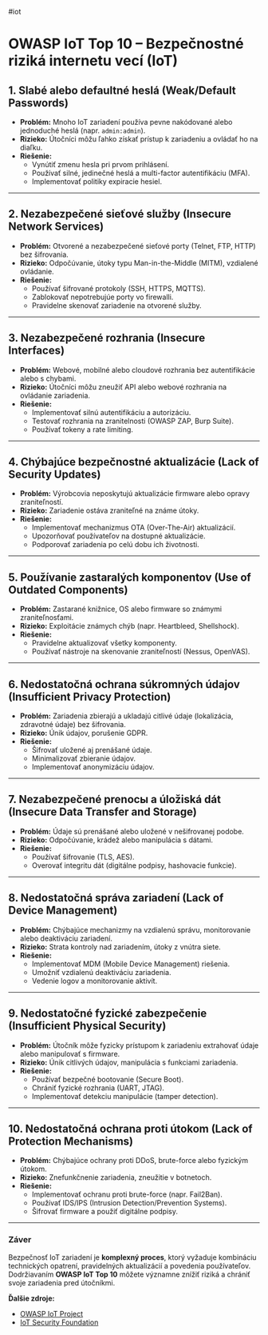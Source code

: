 #iot

# **OWASP IoT Top 10 – Bezpečnostné riziká internetu vecí (IoT)**

## **1. Slabé alebo defaultné heslá (Weak/Default Passwords)**

- **Problém:** Mnoho IoT zariadení používa pevne nakódované alebo jednoduché heslá (napr. `admin:admin`).
- **Rizieko:** Útočníci môžu ľahko získať prístup k zariadeniu a ovládať ho na diaľku.
- **Riešenie:**
    - Vynútiť zmenu hesla pri prvom prihlásení.
    - Používať silné, jedinečné heslá a multi-factor autentifikáciu (MFA).
    - Implementovať politiky expiracie hesiel.

---

## **2. Nezabezpečené sieťové služby (Insecure Network Services)**

- **Problém:** Otvorené a nezabezpečené sieťové porty (Telnet, FTP, HTTP) bez šifrovania.
- **Rizieko:** Odpočúvanie, útoky typu Man-in-the-Middle (MITM), vzdialené ovládanie.
- **Riešenie:**
    - Používať šifrované protokoly (SSH, HTTPS, MQTTS).
    - Zablokovať nepotrebujúe porty vo firewalli.
    - Pravidelne skenovať zariadenie na otvorené služby.

---

## **3. Nezabezpečené rozhrania (Insecure Interfaces)**

- **Problém:** Webové, mobilné alebo cloudové rozhrania bez autentifikácie alebo s chybami.
- **Rizieko:** Útočníci môžu zneužiť API alebo webové rozhrania na ovládanie zariadenia.
- **Riešenie:**
    - Implementovať silnú autentifikáciu a autorizáciu.
    - Testovať rozhrania na zranitelnosti (OWASP ZAP, Burp Suite).
    - Používať tokeny a rate limiting.

---

## **4. Chýbajúce bezpečnostné aktualizácie (Lack of Security Updates)**

- **Problém:** Výrobcovia neposkytujú aktualizácie firmware alebo opravy zraniteľností.
- **Rizieko:** Zariadenie ostáva zraniteľné na známe útoky.
- **Riešenie:**
    - Implementovať mechanizmus OTA (Over-The-Air) aktualizácií.
    - Upozorňovať používateľov na dostupné aktualizácie.
    - Podporovať zariadenia po celú dobu ich životnosti.

---

## **5. Používanie zastaralých komponentov (Use of Outdated Components)**

- **Problém:** Zastarané knižnice, OS alebo firmware so známymi zraniteľnosťami.
- **Rizieko:** Exploitácie známych chýb (napr. Heartbleed, Shellshock).
- **Riešenie:**
    - Pravidelne aktualizovať všetky komponenty.
    - Používať nástroje na skenovanie zraniteľností (Nessus, OpenVAS).

---

## **6. Nedostatočná ochrana súkromných údajov (Insufficient Privacy Protection)**

- **Problém:** Zariadenia zbierajú a ukladajú citlivé údaje (lokalizácia, zdravotné údaje) bez šifrovania.
- **Rizieko:** Únik údajov, porušenie GDPR.
- **Riešenie:**
    - Šifrovať uložené aj prenášané údaje.
    - Minimalizovať zbieranie údajov.
    - Implementovať anonymizáciu údajov.

---

## **7. Nezabezpečené prenосы a úložiská dát (Insecure Data Transfer and Storage)**

- **Problém:** Údaje sú prenášané alebo uložené v nešifrovanej podobe.
- **Rizieko:** Odpočúvanie, krádež alebo manipulácia s dátami.
- **Riešenie:**
    - Používať šifrovanie (TLS, AES).
    - Overovať integritu dát (digitálne podpisy, hashovacie funkcie).

---

## **8. Nedostatočná správa zariadení (Lack of Device Management)**

- **Problém:** Chýbajúce mechanizmy na vzdialenú správu, monitorovanie alebo deaktiváciu zariadení.
- **Rizieko:** Strata kontroly nad zariadením, útoky z vnútra siete.
- **Riešenie:**
    - Implementovať MDM (Mobile Device Management) riešenia.
    - Umožniť vzdialenú deaktiváciu zariadenia.
    - Vedenie logov a monitorovanie aktivít.

---

## **9. Nedostatočné fyzické zabezpečenie (Insufficient Physical Security)**

- **Problém:** Útočník môže fyzicky prístupom k zariadeniu extrahovať údaje alebo manipulovať s firmware.
- **Rizieko:** Únik citlivých údajov, manipulácia s funkciami zariadenia.
- **Riešenie:**
    - Používať bezpečné bootovanie (Secure Boot).
    - Chrániť fyzické rozhrania (UART, JTAG).
    - Implementovať detekciu manipulácie (tamper detection).

---

## **10. Nedostatočná ochrana proti útokom (Lack of Protection Mechanisms)**

- **Problém:** Chýbajúce ochrany proti DDoS, brute-force alebo fyzickým útokom.
- **Rizieko:** Znefunkčnenie zariadenia, zneužitie v botnetoch.
- **Riešenie:**
    - Implementovať ochranu proti brute-force (napr. Fail2Ban).
    - Používať IDS/IPS (Intrusion Detection/Prevention Systems).
    - Šifrovať firmware a použiť digitálne podpisy.

---

### **Záver**

Bezpečnosť IoT zariadení je **komplexný proces**, ktorý vyžaduje kombináciu technických opatrení, pravidelných aktualizácií a povedenia používateľov. Dodržiavaním **OWASP IoT Top 10** môžete významne znížiť riziká a chrániť svoje zariadenia pred útočníkmi.

**Ďalšie zdroje:**

- [OWASP IoT Project](https://owasp.org/www-project-internet-of-things/)
- [IoT Security Foundation](https://www.iotsecurityfoundation.org/)